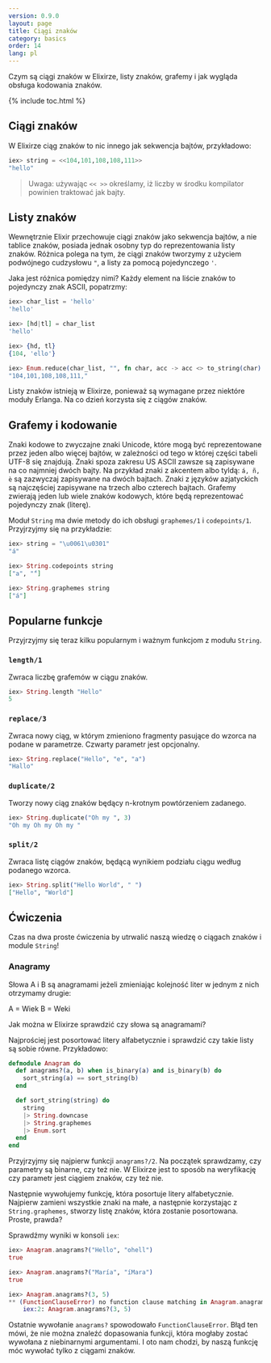 ```yaml
---
version: 0.9.0
layout: page
title: Ciągi znaków
category: basics
order: 14
lang: pl
---
```


Czym są ciągi znaków w Elixirze, listy znaków, grafemy i jak wygląda obsługa kodowania znaków.

{% include toc.html %}

## Ciągi znaków

W Elixirze ciąg znaków to nic innego jak sekwencja bajtów, przykładowo:

```elixir
iex> string = <<104,101,108,108,111>>
"hello"
```

>Uwaga: używając `<< >>` określamy, iż liczby w środku kompilator powinien traktować jak bajty.

## Listy znaków

Wewnętrznie Elixir przechowuje ciągi znaków jako sekwencja bajtów, a nie tablice znaków, posiada jednak osobny typ do reprezentowania listy znaków. Różnica polega na tym, że ciągi znaków tworzymy z użyciem podwójnego cudzysłowu `"`, a  listy za pomocą pojedynczego `'`.

Jaka jest różnica pomiędzy nimi? Każdy element na liście znaków to pojedynczy znak ASCII, popatrzmy:

```elixir
iex> char_list = 'hello'
'hello'

iex> [hd|tl] = char_list
'hello'

iex> {hd, tl}
{104, 'ello'}

iex> Enum.reduce(char_list, "", fn char, acc -> acc <> to_string(char) <> "," end)
"104,101,108,108,111,"
```

Listy znaków istnieją w Elixirze, ponieważ są wymagane przez niektóre moduły Erlanga. Na co dzień korzysta się z ciągów znaków.

## Grafemy i kodowanie

Znaki kodowe to zwyczajne znaki Unicode, które mogą być reprezentowane przez jeden albo więcej bajtów, w zależności od tego w której części tabeli UTF-8 się znajdują. Znaki spoza zakresu US ASCII zawsze są zapisywane na co najmniej dwóch bajty. Na przykład znaki z akcentem albo tyldą: `á, ñ, è` są zazwyczaj zapisywane na dwóch bajtach. Znaki z języków azjatyckich są najczęściej zapisywane na trzech albo czterech bajtach. Grafemy zwierają jeden lub wiele znaków kodowych, które będą reprezentować pojedynczy znak (literę).

Moduł `String` ma dwie metody do ich obsługi `graphemes/1` i `codepoints/1`. Przyjrzyjmy się na przykładzie:

```elixir
iex> string = "\u0061\u0301"
"á"

iex> String.codepoints string
["a", "́"]

iex> String.graphemes string
["á"]
```

## Popularne funkcje

Przyjrzyjmy się teraz kilku popularnym i ważnym funkcjom z modułu `String`.

### `length/1`

Zwraca liczbę grafemów w ciągu znaków.

```elixir
iex> String.length "Hello"
5
```

### `replace/3`

Zwraca nowy ciąg, w którym zmieniono fragmenty pasujące do wzorca na podane w parametrze. Czwarty parametr jest opcjonalny.

```elixir
iex> String.replace("Hello", "e", "a")
"Hallo"
```

### `duplicate/2`

Tworzy nowy ciąg znaków będący n-krotnym powtórzeniem zadanego.

```elixir
iex> String.duplicate("Oh my ", 3)
"Oh my Oh my Oh my "
```

### `split/2`

Zwraca listę ciągów znaków, będącą wynikiem podziału ciągu według podanego wzorca. 

```elixir
iex> String.split("Hello World", " ")
["Hello", "World"]
```

## Ćwiczenia

Czas na dwa proste ćwiczenia by utrwalić naszą wiedzę o ciągach znaków i module `String`!

### Anagramy

Słowa A i B są anagramami jeżeli zmieniając kolejność liter w jednym z nich otrzymamy drugie: 

A = Wiek
B = Weki 

Jak można w Elixirze sprawdzić czy słowa są anagramami?

Najprościej jest posortować litery alfabetycznie i sprawdzić czy takie listy są sobie równe. Przykładowo:

```elixir
defmodule Anagram do
  def anagrams?(a, b) when is_binary(a) and is_binary(b) do
  	sort_string(a) == sort_string(b)
  end

  def sort_string(string) do
    string
    |> String.downcase
    |> String.graphemes
    |> Enum.sort
  end
end
```

Przyjrzyjmy się najpierw funkcji `anagrams?/2`. Na początek sprawdzamy, czy parametry są binarne, czy też nie. W Elixirze jest to sposób na weryfikację czy parametr jest ciągiem znaków, czy też nie. 

Następnie wywołujemy funkcję, która posortuje litery alfabetycznie. Najpierw zamieni wszystkie znaki na małe, a następnie korzystając z `String.graphemes`, stworzy listę znaków, która zostanie posortowana. Proste, prawda?

Sprawdźmy wyniki w konsoli `iex`:

```elixir
iex> Anagram.anagrams?("Hello", "ohell")
true

iex> Anagram.anagrams?("María", "íMara")
true

iex> Anagram.anagrams?(3, 5)
** (FunctionClauseError) no function clause matching in Anagram.anagrams?/2
    iex:2: Anagram.anagrams?(3, 5)
```

Ostatnie wywołanie `anagrams?` spowodowało `FunctionClauseError`. Błąd ten mówi, że nie można znaleźć dopasowania funkcji, która mogłaby zostać wywołana z niebinarnymi argumentami. I oto nam chodzi, by naszą funkcję móc wywołać tylko z ciągami znaków. 
